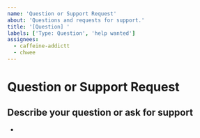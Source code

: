 ```yaml
---
name: 'Question or Support Request'
about: 'Questions and requests for support.'
title: '[Question] '
labels: ['Type: Question', 'help wanted']
assignees:
  - caffeine-addictt
  - chwee
---
```


# Question or Support Request

## Describe your question or ask for support

<!--
A clear and concise description of what your doubt is
-->

-
